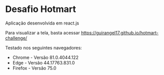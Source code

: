 <h1> Desafio Hotmart </h1>
 
 Aplicação desenvolvida em react.js
 
 Para visualizar a tela, basta acessar https://guirangel17.github.io/hotmart-challenge/
 
Testado nos seguintes navegadores:
- Chrome - Versão 81.0.4044.122
- Edge - Versão 44.17763.831.0
- Firefox - Versão 75.0
